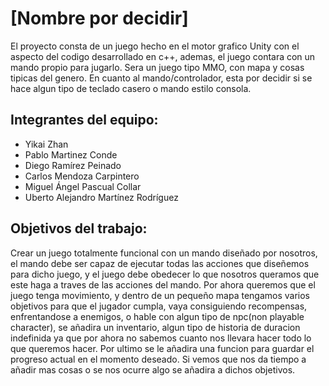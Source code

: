 # [Nombre por decidir]

El proyecto consta de un juego hecho en el motor grafico Unity con el aspecto del codigo desarrollado en c++, ademas, el juego contara con un mando propio para jugarlo. Sera un juego tipo MMO, con mapa y cosas tipicas del genero. En cuanto al mando/controlador, esta por decidir si se hace algun tipo de teclado casero o mando estilo consola. 

## Integrantes del equipo:

- Yikai Zhan
- Pablo Martinez Conde
- Diego Ramírez Peinado
- Carlos Mendoza Carpintero
- Miguel Ángel Pascual Collar
- Uberto Alejandro Martínez Rodríguez

## Objetivos del trabajo:

Crear un juego totalmente funcional con un mando diseñado por nosotros, el mando debe ser capaz de ejecutar todas las acciones que diseñemos para dicho juego, y el juego debe obedecer lo que nosotros queramos que este haga a traves de las acciones del mando. Por ahora queremos que el juego tenga movimiento, y dentro de un pequeño mapa tengamos varios objetivos para que el jugador cumpla, vaya consiguiendo recompensas, enfrentandose a enemigos, o hable con algun tipo de npc(non playable character), se añadira un inventario, algun tipo de historia de duracion indefinida ya que por ahora no sabemos cuanto nos llevara hacer todo lo que queremos hacer. Por ultimo se le añadira una funcion para guardar el progreso actual en el momento deseado. Si vemos que nos da tiempo a añadir mas cosas o se nos ocurre algo se añadira a dichos objetivos.
